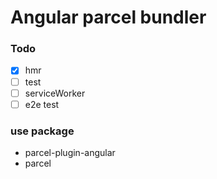 # Angular parcel bundler

### Todo

- [x] hmr
- [ ] test
- [ ] serviceWorker
- [ ] e2e test

### use package

- parcel-plugin-angular
- parcel
